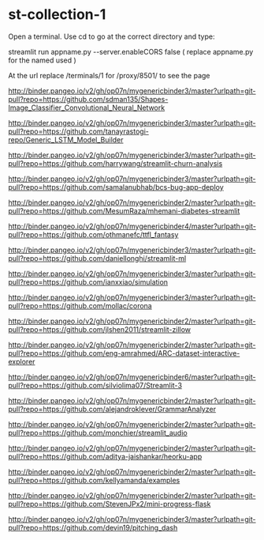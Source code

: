 # st-collection-1

Open a terminal. Use cd to go at the correct directory and type:

streamlit run appname.py --server.enableCORS false   ( replace appname.py for the named used )

At the url replace /terminals/1 for /proxy/8501/  to see the page

http://binder.pangeo.io/v2/gh/op07n/mygenericbinder3/master?urlpath=git-pull?repo=https://github.com/sdman135/Shapes-Image_Classifier_Convolutional_Neural_Network

http://binder.pangeo.io/v2/gh/op07n/mygenericbinder3/master?urlpath=git-pull?repo=https://github.com/tanayrastogi-repo/Generic_LSTM_Model_Builder

http://binder.pangeo.io/v2/gh/op07n/mygenericbinder3/master?urlpath=git-pull?repo=https://github.com/harrywang/streamlit-churn-analysis

http://binder.pangeo.io/v2/gh/op07n/mygenericbinder3/master?urlpath=git-pull?repo=https://github.com/samalanubhab/bcs-bug-app-deploy

http://binder.pangeo.io/v2/gh/op07n/mygenericbinder2/master?urlpath=git-pull?repo=https://github.com/MesumRaza/mhemani-diabetes-streamlit

http://binder.pangeo.io/v2/gh/op07n/mygenericbinder4/master?urlpath=git-pull?repo=https://github.com/othmanefc/ttfl_fantasy

http://binder.pangeo.io/v2/gh/op07n/mygenericbinder3/master?urlpath=git-pull?repo=https://github.com/daniellonghi/streamlit-ml

http://binder.pangeo.io/v2/gh/op07n/mygenericbinder3/master?urlpath=git-pull?repo=https://github.com/ianxxiao/simulation

http://binder.pangeo.io/v2/gh/op07n/mygenericbinder3/master?urlpath=git-pull?repo=https://github.com/mollac/corona

http://binder.pangeo.io/v2/gh/op07n/mygenericbinder2/master?urlpath=git-pull?repo=https://github.com/jlshen2011/streamlit-zillow

http://binder.pangeo.io/v2/gh/op07n/mygenericbinder2/master?urlpath=git-pull?repo=https://github.com/eng-amrahmed/ARC-dataset-interactive-explorer

http://binder.pangeo.io/v2/gh/op07n/mygenericbinder6/master?urlpath=git-pull?repo=https://github.com/silviolima07/Streamlit-3

http://binder.pangeo.io/v2/gh/op07n/mygenericbinder2/master?urlpath=git-pull?repo=https://github.com/alejandroklever/GrammarAnalyzer

http://binder.pangeo.io/v2/gh/op07n/mygenericbinder2/master?urlpath=git-pull?repo=https://github.com/monchier/streamlit_audio

http://binder.pangeo.io/v2/gh/op07n/mygenericbinder2/master?urlpath=git-pull?repo=https://github.com/aditya-jaishankar/heorku-app

http://binder.pangeo.io/v2/gh/op07n/mygenericbinder2/master?urlpath=git-pull?repo=https://github.com/kellyamanda/examples

http://binder.pangeo.io/v2/gh/op07n/mygenericbinder2/master?urlpath=git-pull?repo=https://github.com/StevenJPx2/mini-progress-flask

http://binder.pangeo.io/v2/gh/op07n/mygenericbinder3/master?urlpath=git-pull?repo=https://github.com/devin19/pitching_dash

